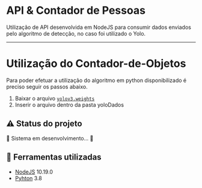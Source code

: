 # API & Contador de Pessoas
Utilização de API desenvolvida em NodeJS para consumir dados enviados pelo algoritmo de detecção, no caso foi utilizado o Yolo.

---

# Utilização do Contador-de-Objetos
Para poder efetuar a utilização do algoritmo em python disponibilizado é preciso seguir os passos abaixo.  

 1. Baixar o arquivo [`yolov3.weights`](https://pjreddie.com/media/files/yolov3.weights)  
 2. Inserir o arquivo dentro da pasta yoloDados  


## :warning: Status do projeto 
:construction: Sistema em desenvolvimento... :construction:  


## :rocket: Ferramentas utilizadas
- [NodeJS](https://nodejs.org/en/) 10.19.0
- [Pyhton](https://www.python.org/) 3.8
 
